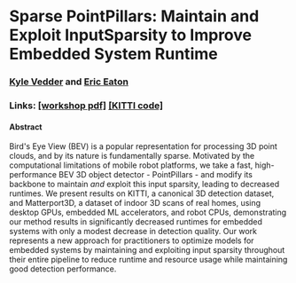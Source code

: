 <head>
<!-- Global site tag (gtag.js) - Google Analytics -->
<script async src="https://www.googletagmanager.com/gtag/js?id=UA-143379317-1"></script>
<script type="text/javascript" src="js/googleanalytics.js"></script>
<meta charset="utf-8">
<meta name="viewport" content="width=device-width, initial-scale=1.0">
<meta name="description" content="Sparse PointPillars: Maintain and Exploit InputSparsity to Improve Embedded System Runtime">
<meta name="author" content="Kyle Vedder">
<link rel="shortcut icon" href="favicon.ico">
<title>X*</title>
<style>
     .updates li {
          margin-bottom:5px;
     }
</style>
</head>

# Sparse PointPillars: Maintain and Exploit InputSparsity to Improve Embedded System Runtime

### [Kyle Vedder](http://vedder.io) and [Eric Eaton](https://www.seas.upenn.edu/~eeaton/)

### Links: [[workshop pdf]](publications/SparsePointPillarsSNN.pdf) [[KITTI code]](https://github.com/kylevedder/SparsePointPillarsKITTI)


#### Abstract

Bird's Eye View (BEV) is a popular representation for processing 3D point clouds, and by its nature is  fundamentally sparse. Motivated by the computational limitations of mobile robot platforms, we take a fast, high-performance BEV 3D object detector - PointPillars - and modify its backbone to maintain *and* exploit this input sparsity, leading to decreased runtimes. We present results on KITTI, a canonical 3D detection dataset, and Matterport3D, a dataset of indoor 3D scans of real homes, using desktop GPUs, embedded ML accelerators, and robot CPUs, demonstrating our method results in significantly decreased runtimes for embedded systems with only a modest decrease in detection quality. Our work represents a new approach for practitioners to optimize models for embedded systems by maintaining and exploiting input sparsity throughout their entire pipeline to reduce runtime and resource usage while maintaining good detection performance. 

